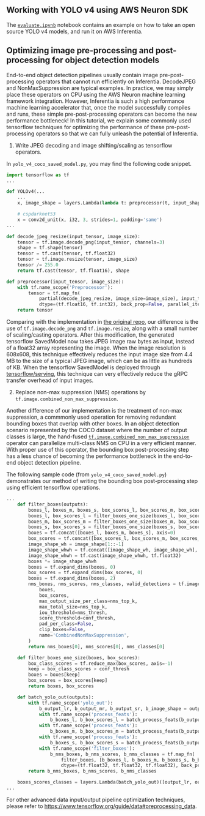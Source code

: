 ## Working with YOLO v4 using AWS Neuron SDK
The [`evaluate.ipynb`](https://github.com/aws/aws-neuron-sdk/blob/master/src/examples/tensorflow/yolo_v4_demo/evaluate.ipynb) notebook contains an example on how to take an open source YOLO v4 models, and run it on AWS Inferentia.


## Optimizing image pre-processing and post-processing for object detection models

End-to-end object detection pipelines usually contain image pre-post-processing operators that cannot run efficiently on Inferentia. DecodeJPEG and NonMaxSuppression are typical examples. In practice, we may simply place these operators on CPU using the AWS Neuron machine learning framework integration. However, Inferentia is such a high performance machine learning accelerator that, once the model successfully compiles and runs, these simple pre-post-processing operators can become the new performance bottleneck! In this tutorial, we explain some commonly used tensorflow techniques for optimizing the performance of these pre-post-processing operators so that we can fully unleash the potential of Inferentia.

1. Write JPEG decoding and image shifting/scaling as tensorflow operators.

In `yolo_v4_coco_saved_model.py`, you may find the following code snippet.
```python
import tensorflow as tf
...

def YOLOv4(...
    ...
    x, image_shape = layers.Lambda(lambda t: preprocessor(t, input_shape))(inputs)

    # cspdarknet53
    x = conv2d_unit(x, i32, 3, strides=1, padding='same')
...

def decode_jpeg_resize(input_tensor, image_size):
    tensor = tf.image.decode_png(input_tensor, channels=3)
    shape = tf.shape(tensor)
    tensor = tf.cast(tensor, tf.float32)
    tensor = tf.image.resize(tensor, image_size)
    tensor /= 255.0
    return tf.cast(tensor, tf.float16), shape

def preprocessor(input_tensor, image_size):
    with tf.name_scope('Preprocessor'):
        tensor = tf.map_fn(
            partial(decode_jpeg_resize, image_size=image_size), input_tensor,
            dtype=(tf.float16, tf.int32), back_prop=False, parallel_iterations=16)
    return tensor
```

Comparing with the implementation in [the original repo](https://github.com/miemie2013/Keras-YOLOv4/blob/master/model/yolov4.py), our difference is the use of `tf.image.decode_png` and `tf.image.resize`, along with a small number of scaling/casting operators. After this modification, the generated tensorflow SavedModel now takes JPEG image raw bytes as input, instead of a float32 array representing the image. When the image resolution is 608x608, this technique effectively reduces the input image size from 4.4 MB to the size of a typical JPEG image, which can be as little as hundreds of KB. When the tensorflow SavedModel is deployed through [tensorflow/serving](https://github.com/tensorflow/serving), this technique can very effectively reduce the gRPC transfer overhead of input images.

2. Replace non-max suppression (NMS) operations by `tf.image.combined_non_max_suppression`.

Another difference of our implementation is the treatment of non-max suppression, a commmonly used operation for removing redundant bounding boxes that overlap with other boxes. In an object detection scenario represented by the COCO dataset where the number of output classes is large, the hand-fused [`tf.image.combined_non_max_suppression`](https://www.tensorflow.org/versions/r1.15/api_docs/python/tf/image/combined_non_max_suppression) operator can parallelize multi-class NMS on CPU in a very efficient manner. With proper use of this operator, the bounding box post-processing step has a less chance of becoming the performance bottleneck in the end-to-end object detection pipeline.

The following sample code (from `yolo_v4_coco_saved_model.py`) demonstrates our method of writing the bounding box post-processing step using efficient tensorflow operations.
```python
...
    def filter_boxes(outputs):
        boxes_l, boxes_m, boxes_s, box_scores_l, box_scores_m, box_scores_s, image_shape = outputs
        boxes_l, box_scores_l = filter_boxes_one_size(boxes_l, box_scores_l)
        boxes_m, box_scores_m = filter_boxes_one_size(boxes_m, box_scores_m)
        boxes_s, box_scores_s = filter_boxes_one_size(boxes_s, box_scores_s)
        boxes = tf.concat([boxes_l, boxes_m, boxes_s], axis=0)
        box_scores = tf.concat([box_scores_l, box_scores_m, box_scores_s], axis=0)
        image_shape_wh = image_shape[1::-1]
        image_shape_whwh = tf.concat([image_shape_wh, image_shape_wh], axis=-1)
        image_shape_whwh = tf.cast(image_shape_whwh, tf.float32)
        boxes *= image_shape_whwh
        boxes = tf.expand_dims(boxes, 0)
        box_scores = tf.expand_dims(box_scores, 0)
        boxes = tf.expand_dims(boxes, 2)
        nms_boxes, nms_scores, nms_classes, valid_detections = tf.image.combined_non_max_suppression(
            boxes,
            box_scores,
            max_output_size_per_class=nms_top_k,
            max_total_size=nms_top_k,
            iou_threshold=nms_thresh,
            score_threshold=conf_thresh,
            pad_per_class=False,
            clip_boxes=False,
            name='CombinedNonMaxSuppression',
        )
        return nms_boxes[0], nms_scores[0], nms_classes[0]

    def filter_boxes_one_size(boxes, box_scores):
        box_class_scores = tf.reduce_max(box_scores, axis=-1)
        keep = box_class_scores > conf_thresh
        boxes = boxes[keep]
        box_scores = box_scores[keep]
        return boxes, box_scores

    def batch_yolo_out(outputs):
        with tf.name_scope('yolo_out'):
            b_output_lr, b_output_mr, b_output_sr, b_image_shape = outputs
            with tf.name_scope('process_feats'):
                b_boxes_l, b_box_scores_l = batch_process_feats(b_output_lr, anchors, masks[0])
            with tf.name_scope('process_feats'):
                b_boxes_m, b_box_scores_m = batch_process_feats(b_output_mr, anchors, masks[1])
            with tf.name_scope('process_feats'):
                b_boxes_s, b_box_scores_s = batch_process_feats(b_output_sr, anchors, masks[2])
            with tf.name_scope('filter_boxes'):
                b_nms_boxes, b_nms_scores, b_nms_classes = tf.map_fn(
                    filter_boxes, [b_boxes_l, b_boxes_m, b_boxes_s, b_box_scores_l, b_box_scores_m, b_box_scores_s, b_image_shape],
                    dtype=(tf.float32, tf.float32, tf.float32), back_prop=False, parallel_iterations=16)
        return b_nms_boxes, b_nms_scores, b_nms_classes

    boxes_scores_classes = layers.Lambda(batch_yolo_out)([output_lr, output_mr, output_sr, image_shape])
...
```

For other advanced data input/output pipeline optimization techniques, please refer to https://www.tensorflow.org/guide/data#preprocessing_data.
